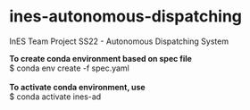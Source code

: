 # ines-autonomous-dispatching
InES Team Project SS22 - Autonomous Dispatching System

<b>To create conda environment based on spec file</b><br/>
$ conda env create -f spec.yaml <br/><br/>
<b/>To activate conda environment, use</b><br/>
$ conda activate ines-ad
